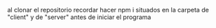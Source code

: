 al clonar el repositorio recordar hacer npm i situados en la carpeta de "client" y de "server" antes de iniciar el programa
